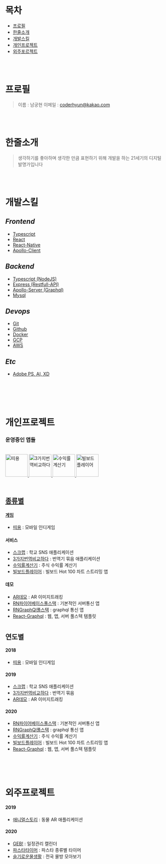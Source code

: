 # 목차
- [프로필](#프로필)
- [한줄소개](#남궁현)
- [개발스킬](#개발스킬)
- [개인프로젝트](#개인프로젝트)
- [외주포르젝트](#외주프로젝트)

<br>
<br>

# 프로필
> 이름 : 남궁현
> 이메일 : coderhyun@kakao.com  
 
<br>
<br>

# 한줄소개
> 생각하기를 좋아하며 생각한 만큼 표현하기 위해 개발을 하는 21세기의 디지털 발명가입니다

<br>
<br>

# 개발스킬
## *Frontend*
- [Typescript](./Skills/typescript.md)
- [React](./Skills/react.md)
- [React-Native](./Skills/react-native.md)
- [Apollo-Client](./Skills/apollo-client.md)
## *Backend*
- [Typescript (NodeJS)](./Skills/typescript.md)
- [Express (Restfull-API)](./Skills/express.md)
- [Apollo-Server (Graphql)](./Skills/apollo-server.md)
- [Mysql](./Skills/mysql.md)
## *Devops*
- [Git](./Skills/git.md)
- [Github](./Skills/github.md)
- [Docker](./Skills/docker.md)
- [GCP](./Skills/gcp.md)
- [AWS](./Skills/aws.md)
## *Etc*
- [Adobe PS, AI, XD]()

<br>
<br>
<br>
<br>

# 개인프로젝트

### 운영중인 앱들
<br>
<div dir='ltr'>
    <a href="./2018/띠용.md" >
        <img src="https://lh3.googleusercontent.com/PBcDKZTqgz86VjT6FRzN_gBc_VIYDDDlVkTgxlc_tcUuIoT2MY-GxG2tDpy3n-VfZMGk=s180-rw" alt="띠용" width="70" />
    </a>
    <a href="./2019/3가지번역비교하다.md" >
        <img src="https://lh3.googleusercontent.com/pctpfs3Tc7tj09Cs2aQkXTLawBmy97kI1R1dOuxvRzua-S6slk3kaxgN-HsFDv3nFSk=s180-rw" alt="3가지번역비교하다" width="70" />
    </a>
    <a href="./2020/수익률계산기.md" >
        <img src="https://play-lh.googleusercontent.com/KBWNvkbdZPhGJPeaitWWN29C9ThOjwPQrUNlekE8aCaYJW11EivWpAFf1G5R2StKa5c=s180-rw" alt="수익률계산기" width="70" />
    </a>
    <a href="./2020/빌보드플레이어.md" >
        <img src="https://lh3.googleusercontent.com/2-HR7UEyvLa2jQQBBHLfBm8dVuE27b8ZP6m9xmTnep0tRZfRVkzd3_I8NyV9BOySgQ=s180-rw" alt="빌보드플레이어" width="70" />
</div>
<br>

#
## 종류별
#### 게임
- [띠용](./2018/띠용.md) : 모바일 인디게임
#### 서비스
- [스크랩](./2019/스크랩.md) : 학교 SNS 애플리케이션
- [3가지번역비교하다](./2019/3가지번역비교하다.md) : 번역기 묶음 애플리케이션
- [수익률계산기](./2020/수익률계산기.md) : 주식 수익률 계산기
- [빌보드플레이어](./2020/빌보드플레이어.md) : 빌보드 Hot 100 차트 스트리밍 앱
#### 데모
- [AR데모](./2019/AR데모.md) : AR 이미지트래킹
- [RN파이어베이스풀스택](./2020/RN파이어베이스풀스택.md) : 기본적인 서버통신 앱
- [RNGraphQl풀스택](./2020/RNGraphQl풀스택.md) : graphql 통신 앱
- [React-Graphql](./2020/react-graphql.md) : 웹, 앱, 서버 풀스텍 템플릿

#
## 연도별
#### 2018
- [띠용](./2018/띠용.md) : 모바일 인디게임
#### 2019
- [스크랩](./2019/스크랩.md) : 학교 SNS 애플리케이션
- [3가지번역비교하다](./2019/3가지번역비교하다.md) : 번역기 묶음 
- [AR데모](./2019/AR데모.md) : AR 이미지트래킹
#### 2020
- [RN파이어베이스풀스택](./2020/RN파이어베이스풀스택.md) : 기본적인 서버통신 앱
- [RNGraphQl풀스택](./2020/RNGraphQl풀스택.md) : graphql 통신 앱
- [수익률계산기](./2020/수익률계산기.md) : 주식 수익률 계산기
- [빌보드플레이어](./2020/빌보드플레이어.md) : 빌보드 Hot 100 차트 스트리밍 앱
- [React-Graphql](./2020/react-graphql.md) : 웹, 앱, 서버 풀스텍 템플릿

<br>
<br>
<br>

# 외주프로젝트

#### 2019
- [애니멀스토리](./2019/애니멀스토리.md) : 동물 AR 애플리케이션
#### 2020
- [GEB!](./2020/geb!.md) : 일정관리 캘린더
- [파스타타이머](./2020/파스타타이머.md) : 파스타 종류별 타이머
- [슬기로운물생활](./2020/슬기로운물생활.md) : 전국 물방 모아보기
